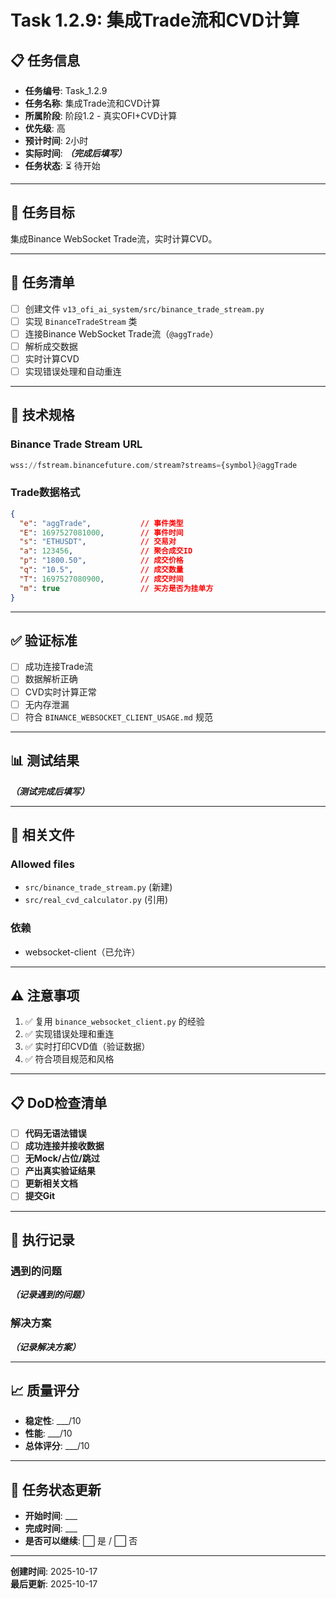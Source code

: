 # Task 1.2.9: 集成Trade流和CVD计算

## 📋 任务信息

- **任务编号**: Task_1.2.9
- **任务名称**: 集成Trade流和CVD计算
- **所属阶段**: 阶段1.2 - 真实OFI+CVD计算
- **优先级**: 高
- **预计时间**: 2小时
- **实际时间**: ___（完成后填写）___
- **任务状态**: ⏳ 待开始

---

## 🎯 任务目标

集成Binance WebSocket Trade流，实时计算CVD。

---

## 📝 任务清单

- [ ] 创建文件 `v13_ofi_ai_system/src/binance_trade_stream.py`
- [ ] 实现 `BinanceTradeStream` 类
- [ ] 连接Binance WebSocket Trade流（`@aggTrade`）
- [ ] 解析成交数据
- [ ] 实时计算CVD
- [ ] 实现错误处理和自动重连

---

## 🔧 技术规格

### Binance Trade Stream URL
```python
wss://fstream.binancefuture.com/stream?streams={symbol}@aggTrade
```

### Trade数据格式
```json
{
  "e": "aggTrade",           // 事件类型
  "E": 1697527081000,        // 事件时间
  "s": "ETHUSDT",            // 交易对
  "a": 123456,               // 聚合成交ID
  "p": "1800.50",            // 成交价格
  "q": "10.5",               // 成交数量
  "T": 1697527080900,        // 成交时间
  "m": true                  // 买方是否为挂单方
}
```

---

## ✅ 验证标准

- [ ] 成功连接Trade流
- [ ] 数据解析正确
- [ ] CVD实时计算正常
- [ ] 无内存泄漏
- [ ] 符合 `BINANCE_WEBSOCKET_CLIENT_USAGE.md` 规范

---

## 📊 测试结果

___（测试完成后填写）___

---

## 🔗 相关文件

### Allowed files
- `src/binance_trade_stream.py` (新建)
- `src/real_cvd_calculator.py` (引用)

### 依赖
- websocket-client（已允许）

---

## ⚠️ 注意事项

1. ✅ 复用 `binance_websocket_client.py` 的经验
2. ✅ 实现错误处理和重连
3. ✅ 实时打印CVD值（验证数据）
4. ✅ 符合项目规范和风格

---

## 📋 DoD检查清单

- [ ] **代码无语法错误**
- [ ] **成功连接并接收数据**
- [ ] **无Mock/占位/跳过**
- [ ] **产出真实验证结果**
- [ ] **更新相关文档**
- [ ] **提交Git**

---

## 📝 执行记录

### 遇到的问题
___（记录遇到的问题）___

### 解决方案
___（记录解决方案）___

---

## 📈 质量评分

- **稳定性**: ___/10
- **性能**: ___/10
- **总体评分**: ___/10

---

## 🔄 任务状态更新

- **开始时间**: ___
- **完成时间**: ___
- **是否可以继续**: ⬜ 是 / ⬜ 否

---

**创建时间**: 2025-10-17  
**最后更新**: 2025-10-17

